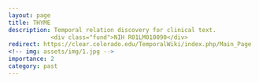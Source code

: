 ```yaml
---
layout: page
title: THYME
description: Temporal relation discovery for clinical text.
    		<div class="fund">NIH R01LM010090</div>
redirect: https://clear.colorado.edu/TemporalWiki/index.php/Main_Page
<!-- img: assets/img/1.jpg -->
importance: 2
category: past
---
```

